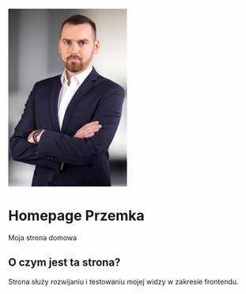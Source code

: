 ![cover](./github/Ja.jpg)

# Homepage Przemka

Moja strona domowa

## O czym jest ta strona?

Strona służy rozwijaniu i testowaniu mojej widzy w zakresie frontendu. 



